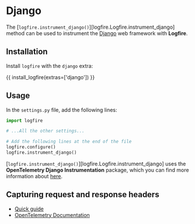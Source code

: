 # Django

The [`logfire.instrument_django()`][logfire.Logfire.instrument_django] method can be used to instrument the [Django][django] web framework with **Logfire**.

## Installation

Install `logfire` with the `django` extra:

{{ install_logfire(extras=['django']) }}

## Usage

In the `settings.py` file, add the following lines:

```py
import logfire

# ...All the other settings...

# Add the following lines at the end of the file
logfire.configure()
logfire.instrument_django()
```

[`logfire.instrument_django()`][logfire.Logfire.instrument_django] uses the
**OpenTelemetry Django Instrumentation** package,
which you can find more information about [here][opentelemetry-django].

## Capturing request and response headers
<!-- note that this section is duplicated for different frameworks but with slightly different links -->

- [Quick guide](use_cases/web_frameworks.md#capturing-http-server-request-and-response-headers)
- [OpenTelemetry Documentation](https://opentelemetry-python-contrib.readthedocs.io/en/latest/instrumentation/django/django.html#capture-http-request-and-response-headers)

[django]: https://www.djangoproject.com/
[opentelemetry-django]: https://opentelemetry-python-contrib.readthedocs.io/en/latest/instrumentation/django/django.html
[django-instrumentor]: https://opentelemetry-python-contrib.readthedocs.io/en/latest/instrumentation/django/django.html#opentelemetry.instrumentation.django.DjangoInstrumentor
